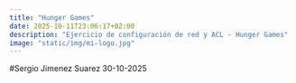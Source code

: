 ```yaml
---
title: "Hunger Games"
date: 2025-10-11T23:06:17+02:00
description: "Ejercicio de configuración de red y ACL - Hunger Games"
image: "static/img/mi-logo.jpg"
---
```


#Sergio Jimenez Suarez 30-10-2025
